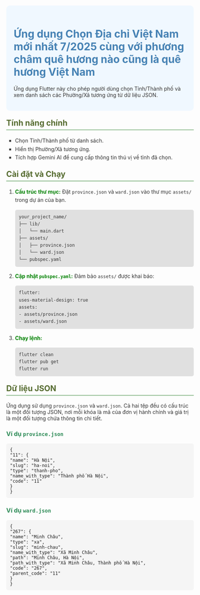 <div style="background-color:#f0f8ff; padding:20px; border-radius:10px;">
<h1 style="color:#4682b4;">Ứng dụng Chọn Địa chỉ Việt Nam mới nhất 7/2025 cùng với phương châm quê hương nào cũng là quê hương Việt Nam </h1>
<p style="color:#333;">Ứng dụng Flutter này cho phép người dùng chọn Tỉnh/Thành phố và xem danh sách các Phường/Xã tương ứng từ dữ liệu JSON.</p>
</div>

<h2 style="color:#556b2f; border-bottom: 2px solid #8fbc8f; padding-bottom: 5px; margin-top: 20px;">Tính năng chính</h2>
<ul style="list-style-type:square; color:#333; line-height:1.6;">
<li>Chọn Tỉnh/Thành phố từ danh sách.</li>
<li>Hiển thị Phường/Xã tương ứng.</li>
<li>Tích hợp Gemini AI để cung cấp thông tin thú vị về tỉnh đã chọn.</li>
</ul>

<h2 style="color:#556b2f; border-bottom: 2px solid #8fbc8f; padding-bottom: 5px; margin-top: 20px;">Cài đặt và Chạy</h2>
<ol style="color:#333; line-height:1.6;">
<li>
<strong style="color:#008000;">Cấu trúc thư mục:</strong> Đặt <code>province.json</code> và <code>ward.json</code> vào thư mục <code>assets/</code> trong dự án của bạn.
<pre style="background-color:#e0e0e0; padding:10px; border-radius:5px; overflow-x:auto;"><code>your_project_name/
├── lib/
│   └── main.dart
├── assets/
│   ├── province.json
│   └── ward.json
└── pubspec.yaml</code></pre>
</li>
<li>
<strong style="color:#008000;">Cập nhật <code>pubspec.yaml</code>:</strong> Đảm bảo <code>assets/</code> được khai báo:
<pre style="background-color:#e0e0e0; padding:10px; border-radius:5px;"><code>flutter:
uses-material-design: true
assets:
- assets/province.json
- assets/ward.json</code></pre>
</li>
<li>
<strong style="color:#008000;">Chạy lệnh:</strong>
<pre style="background-color:#e0e0e0; padding:10px; border-radius:5px;"><code>flutter clean
flutter pub get
flutter run</code></pre>
</li>
</ol>

<h2 style="color:#556b2f; border-bottom: 2px solid #8fbc8f; padding-bottom: 5px; margin-top: 20px;">Dữ liệu JSON</h2>
<p style="color:#333;">Ứng dụng sử dụng <code>province.json</code> và <code>ward.json</code>. Cả hai tệp đều có cấu trúc là một đối tượng JSON, nơi mỗi khóa là mã của đơn vị hành chính và giá trị là một đối tượng chứa thông tin chi tiết.</p>

<h3 style="color:#2e8b57;">Ví dụ <code>province.json</code></h3>
<pre style="background-color:#f5f5f5; padding:10px; border-radius:5px; overflow-x:auto;"><code>{
"11": {
"name": "Hà Nội",
"slug": "ha-noi",
"type": "thanh-pho",
"name_with_type": "Thành phố Hà Nội",
"code": "11"
}
}</code></pre>

<h3 style="color:#2e8b57;">Ví dụ <code>ward.json</code></h3>
<pre style="background-color:#f5f5f5; padding:10px; border-radius:5px; overflow-x:auto;"><code>{
"267": {
"name": "Minh Châu",
"type": "xa",
"slug": "minh-chau",
"name_with_type": "Xã Minh Châu",
"path": "Minh Châu, Hà Nội",
"path_with_type": "Xã Minh Châu, Thành phố Hà Nội",
"code": "267",
"parent_code": "11"
}
}</code></pre>
